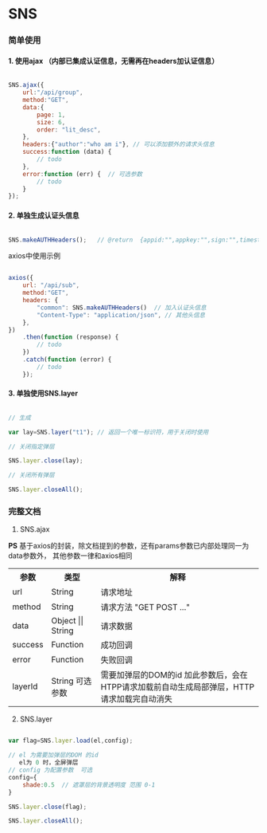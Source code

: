 # SNS




### 简单使用

#### 1. 使用ajax （**内部已集成认证信息，无需再在headers加认证信息**）

```js

SNS.ajax({
    url:"/api/group",
    method:"GET",
    data:{                     
        page: 1,
        size: 6,
        order: "lit_desc", 
    },
    headers:{"author":"who am i"}, // 可以添加额外的请求头信息
    success:function (data) {
        // todo
    },
    error:function (err) {  // 可选参数
        // todo
    }
});

```


#### 2. 单独生成认证头信息

```js

SNS.makeAUTHHeaders();   // @return  {appid:"",appkey:"",sign:"",timestamp:""}

```

axios中使用示例

```js

axios({
    url: "/api/sub",
    method:"GET",
    headers: {
        "common": SNS.makeAUTHHeaders()  // 加入认证头信息 
        "Content-Type": "application/json", // 其他头信息
    },
})
    .then(function (response) {
        // todo
    })
    .catch(function (error) {
        // todo
    });

```

#### 3. 单独使用SNS.layer

```js

// 生成

var lay=SNS.layer("t1"); // 返回一个唯一标识符，用于关闭时使用

// 关闭指定弹层

SNS.layer.close(lay);

// 关闭所有弹层

SNS.layer.closeAll();


```

### 完整文档

1. SNS.ajax

**PS** 基于axios的封装，除文档提到的参数，还有params参数已内部处理同一为data参数外， 其他参数一律和axios相同

<table>
	<tr>
		<th>参数</th>
		<th>类型</th>
		<th>解释</th>
	</tr>
	<tr>
		<td>url</td>
		<td>String</td>
		<td>请求地址</td>
	</tr>
	<tr>
		<td>method</td>
		<td>String</td>
		<td>请求方法 "GET POST ..."</td>
	</tr>
	<tr>
		<td>data</td>
		<td>Object || String</td>
		<td>请求数据</td>
	</tr>
	<tr>
		<td>success</td>
		<td>Function </td>
		<td>成功回调 <br/></td>
	</tr>
	<tr>
		<td>error</td>
		<td>Function</td>
		<td>失败回调</td>
	</tr>
	<tr>
		<td>layerId</td>
		<td>String  可选参数</td>
		<td>需要加弹层的DOM的id  加此参数后，会在HTPP请求加载前自动生成局部弹层，HTTP请求加载完自动消失</td>
	</tr>
</table>


2. SNS.layer

```js

var flag=SNS.layer.load(el,config);

// el 为需要加弹层的DOM 的id 
   el为 0 时，全屏弹层
// config 为配置参数  可选
config={
	shade:0.5  // 遮罩层的背景透明度 范围 0-1
}

SNS.layer.close(flag);

SNS.layer.closeAll();

```


